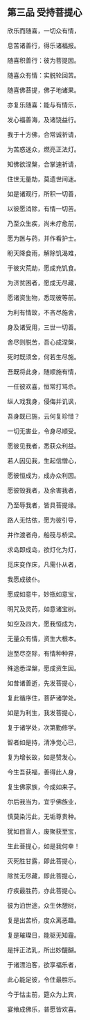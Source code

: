 ## 第三品 受持菩提心

欣乐而随喜，一切众有情，

息苦诸善行，得乐诸福报。

随喜积善行：彼为菩提因。

随喜众有情：实脱轮回苦。

随喜佛菩提，佛子地诸果。

亦复乐随喜：能与有情乐，

发心福善海，及诸饶益行。

我于十方佛，合常诚祈请，

为苦惑迷众，燃亮正法灯。

知佛欲涅槃，合掌速祈请，

住世无量劫，莫遗世间迷。

如是诸观行，所积一切善，

以彼愿消除，有情一切苦。

乃至众生疾，尚未疗愈前，

愿为医与药，并作看护士。

盼天降食雨，解除饥渴难，

于彼灾荒劫，愿成充饥食。

为济贫困者，愿成无尽藏，

愿诸资生物，悉现彼等前。

为利有情故，不吝尽施舍，

身及诸受用，三世一切善。

舍尽则脱苦，吾心成涅槃，

死时既须舍，何若生尽施。

吾既将此身，随顺施有情，

一任彼欢喜，恒常打骂杀。

纵人戏我身，侵侮并讥讽，

吾身既已施，云何复珍惜？

一切无害业，令身尽顺受。

愿彼见我者，悉获众利益。

若人因见我，生起信憎心，

愿彼恒成为，成办众利因。

愿彼毁我者，及余害我者，

乃至辱我者，皆具菩提缘。

路人无怙依，愿为彼引导，

并作渡者舟，船筏与桥梁。

求岛即成岛，欲灯化为灯，

觅床变作床，凡需仆从者，

我愿成彼仆。

愿成如意牛，妙瓶如意宝，

明咒及灵药，如意诸宝树。

如空及四大，愿我恒成为，

无量众有情，资生大根本。

迨至尽空际，有情种种界，

殊途悉涅槃，愿成资生因。

如昔诸善逝，先发菩提心，

复此循序住，菩萨诸学处。

如是为利生，我发菩提心，

复于诸学处，次第勤修学。

智者如是持，清净觉心已，

复为增长故，如是赞发心。

今生吾获福，善得此人身，

复生佛家族，今成如来子。

尔后我当为，宜乎佛族业，

慎莫染污此，无垢尊贵种。

犹如目盲人，废聚获至宝，

生此菩提心，如是我何幸！

灭死胜甘露，即此菩提心，

除贫无尽藏，即此菩提心，

疗疾最胜药，亦此菩提心。

彼为泊世途，众生休憩树，

复是出苦桥，度众离恶趣。

复是璀璨日，能驱无知霾。

是拌正法乳，所出妙醍醐。

于诸漂泊客，欲享福乐者，

此心能足彼，令住最胜乐。

今于怙主前，筵众为上宾，

宴飨成佛乐，普愿皆欢喜。